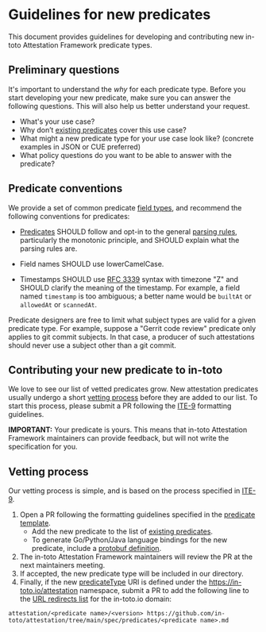 # Guidelines for new predicates

This document provides guidelines for developing and contributing new
in-toto Attestation Framework predicate types.

## Preliminary questions

It's important to understand the _why_ for each predicate type.
Before you start developing your new predicate, make sure you can answer the
following questions. This will also help us better understand your request.

-   What's your use case?
-   Why don’t [existing predicates] cover this use case?
-   What might a new predicate type for your use case look like?
(concrete examples in JSON or CUE preferred)
-   What policy questions do you want to be able to answer with the predicate?

## Predicate conventions

We provide a set of common predicate [field types], and recommend the
following conventions for predicates:

-   [Predicates] SHOULD follow and opt-in to the general [parsing rules],
    particularly the monotonic principle, and SHOULD explain what the
    parsing rules are.

-   Field names SHOULD use lowerCamelCase.

-   Timestamps SHOULD use [RFC 3339] syntax with timezone "Z" and SHOULD
    clarify the meaning of the timestamp. For example, a field named
    `timestamp` is too ambiguous; a better name would be `builtAt` or
    `allowedAt` or `scannedAt`.

Predicate designers are free to limit what subject types are valid for a
given predicate type. For example, suppose a "Gerrit code review" predicate
only applies to git commit subjects. In that case, a producer of such
attestations should never use a subject other than a git commit.

## Contributing your new predicate to in-toto

We love to see our list of vetted predicates grow. New attestation predicates
usually undergo a short [vetting process] before they are added to our list.
To start this process, please submit a PR following the [ITE-9] formatting
guidelines.

**IMPORTANT:** Your predicate is yours. This means that in-toto Attestation
Framework maintainers can provide feedback, but will not write the
specification for you.

## Vetting process

Our vetting process is simple, and is based on the process specified in [ITE-9].

1.  Open a PR following the formatting guidelines specified in the
    [predicate template].
    -   Add the new predicate to the list of [existing predicates].
    -   To generate Go/Python/Java language bindings for the new predicate,
        include a [protobuf definition].
2.  The in-toto Attestation Framework maintainers will review the PR at the
    next maintainers meeting.
3.  If accepted, the new predicate type will be included in our directory.
4.  Finally, if the new [predicateType] URI is defined under the
    https://in-toto.io/attestation namespace, submit a PR to add the following
    line to the [URL redirects list] for the in-toto.io domain:

`attestation/<predicate name>/<version> https://github.com/in-toto/attestation/tree/main/spec/predicates/<predicate name>.md`

[ITE-9]: https://github.com/in-toto/ITE/tree/master/ITE/9#document-format
[Predicates]: ../spec/v1/predicate.md
[RFC 3339]: https://tools.ietf.org/html/rfc3339
[URL redirects list]: https://github.com/in-toto/in-toto.io/blob/master/public/_redirects
[field types]: ../spec/v1/field_types.md
[existing predicates]: ../spec/predicates/README.md
[parsing rules]: ../spec/v1/README.md#parsing-rules
[predicateType]: ../spec/v1/predicate.md#fields
[protobuf definition]: ../protos/README.md
[vetting process]: #vetting-process
[predicate template]: /spec/predicates/template/template.md
